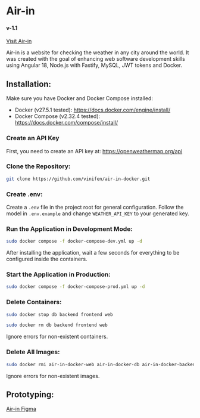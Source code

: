 # Air-in
#### v-1.1

[Visit Air-in](http://air-in.space/)

Air-in is a website for checking the weather in any city around the world. It was created with the goal of enhancing web software development skills using Angular 18, Node.js with Fastify, MySQL, JWT tokens and Docker.

## Installation:

Make sure you have Docker and Docker Compose installed:
- Docker (v27.5.1 tested): https://docs.docker.com/engine/install/
- Docker Compose (v2.32.4 tested): https://docs.docker.com/compose/install/

### Create an API Key
First, you need to create an API key at: https://openweathermap.org/api


### Clone the Repository:

```bash
git clone https://github.com/vinifen/air-in-docker.git
```

### Create .env:

Create a `.env` file in the project root for general configuration. Follow the model in `.env.example` and change `WEATHER_API_KEY` to your generated key.

### Run the Application in Development Mode:

```bash
sudo docker compose -f docker-compose-dev.yml up -d
```

After installing the application, wait a few seconds for everything to be configured inside the containers.

### Start the Application in Production:

```bash
sudo docker compose -f docker-compose-prod.yml up -d
```

### Delete Containers:

```bash
sudo docker stop db backend frontend web
```

```bash
sudo docker rm db backend frontend web
```
Ignore errors for non-existent containers.

### Delete All Images:

```bash
sudo docker rmi air-in-docker-web air-in-docker-db air-in-docker-backend air-in-docker-frontend node:23-alpine3.20
```
Ignore errors for non-existent images.

## Prototyping: 

[Air-in Figma](https://www.figma.com/design/1M0Uc673vghA5KG11TwvNL/Air-In?node-id=0-1&p=f&t=WkTxNFTg8e0vyGeA-0)